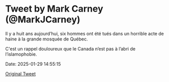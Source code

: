 # Tweet by Mark Carney (@MarkJCarney)

Il y a huit ans aujourd’hui, six hommes ont été tués dans un horrible acte de haine à la grande mosquée de Québec.

C'est un rappel douloureux que le Canada n’est pas à l’abri de l’islamophobie.

Date: 2025-01-29 14:55:15

[Original Tweet](https://x.com/MarkJCarney/status/1884616301122859018)
